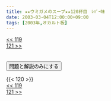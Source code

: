 ```yaml
---
title: ★★ウミガメのスープ★★120杯目　ﾚﾊﾞｰ味
date: 2003-03-04T12:00:00+09:00
tags: [2003年,オカルト板]
---
```

<div class="th_left"><a href="../119"><< 119</a></div>
<div class="th_right"><a href="../121">121 >></a></div>
<br><br>
<script src="../../js/cupsoup.js"></script>
<form>
<input type="button" value="問題と解説のみにする" onClick="toggleCupsoup()">
</form>
{{< 120 >}}
<div class="th_left"><a href="../119"><< 119</a></div>
<div class="th_right"><a href="../121">121 >></a></div>